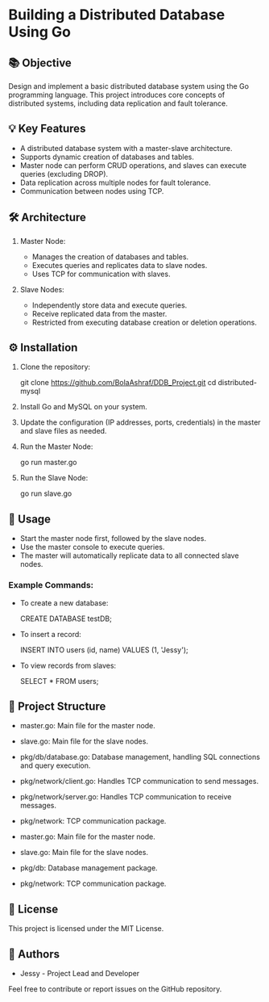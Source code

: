 # Building a Distributed Database Using Go

## 📚 Objective

Design and implement a basic distributed database system using the Go programming language. This project introduces core concepts of distributed systems, including data replication and fault tolerance.

## 💡 Key Features

* A distributed database system with a master-slave architecture.
* Supports dynamic creation of databases and tables.
* Master node can perform CRUD operations, and slaves can execute queries (excluding DROP).
* Data replication across multiple nodes for fault tolerance.
* Communication between nodes using TCP.

## 🛠 Architecture

1. Master Node:

   * Manages the creation of databases and tables.
   * Executes queries and replicates data to slave nodes.
   * Uses TCP for communication with slaves.

2. Slave Nodes:

   * Independently store data and execute queries.
   * Receive replicated data from the master.
   * Restricted from executing database creation or deletion operations.

## ⚙️ Installation

1. Clone the repository:

   
   git clone https://github.com/BolaAshraf/DDB_Project.git
   cd distributed-mysql
   

2. Install Go and MySQL on your system.

3. Update the configuration (IP addresses, ports, credentials) in the master and slave files as needed.

4. Run the Master Node:

   
   go run master.go
   

5. Run the Slave Node:

   
   go run slave.go
   

## 🚀 Usage

* Start the master node first, followed by the slave nodes.
* Use the master console to execute queries.
* The master will automatically replicate data to all connected slave nodes.

### Example Commands:

* To create a new database:

  
  CREATE DATABASE testDB;
  
* To insert a record:

  
  INSERT INTO users (id, name) VALUES (1, 'Jessy');
  
* To view records from slaves:

  
  SELECT * FROM users;
  

## 📂 Project Structure

* master.go: Main file for the master node.

* slave.go: Main file for the slave nodes.

* pkg/db/database.go: Database management, handling SQL connections and query execution.

* pkg/network/client.go: Handles TCP communication to send messages.

* pkg/network/server.go: Handles TCP communication to receive messages.

* pkg/network: TCP communication package.

* master.go: Main file for the master node.

* slave.go: Main file for the slave nodes.

* pkg/db: Database management package.

* pkg/network: TCP communication package.

## 📝 License

This project is licensed under the MIT License.

## 👥 Authors

* Jessy - Project Lead and Developer

Feel free to contribute or report issues on the GitHub repository.
